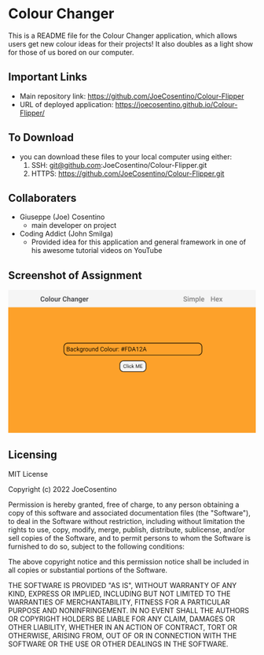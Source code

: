 # Colour Changer

This is a README file for the Colour Changer application, which allows users get new colour ideas for their projects! It also doubles as a light show for those of us bored on our computer.

## Important Links

* Main repository link: https://github.com/JoeCosentino/Colour-Flipper
* URL of deployed application: https://joecosentino.github.io/Colour-Flipper/

## To Download

* you can download these files to your local computer using either:
    1. SSH: git@github.com:JoeCosentino/Colour-Flipper.git
    2. HTTPS: https://github.com/JoeCosentino/Colour-Flipper.git

## Collaboraters

* Giuseppe (Joe) Cosentino
    - main developer on project
* Coding Addict (John Smilga)
    - Provided idea for this application and general framework in one of his awesome tutorial videos on YouTube

## Screenshot of Assignment

![image](./assets/images/colour-flipper-SS.PNG)

## Licensing

MIT License

Copyright (c) 2022 JoeCosentino

Permission is hereby granted, free of charge, to any person obtaining a copy
of this software and associated documentation files (the "Software"), to deal
in the Software without restriction, including without limitation the rights
to use, copy, modify, merge, publish, distribute, sublicense, and/or sell
copies of the Software, and to permit persons to whom the Software is
furnished to do so, subject to the following conditions:

The above copyright notice and this permission notice shall be included in all
copies or substantial portions of the Software.

THE SOFTWARE IS PROVIDED "AS IS", WITHOUT WARRANTY OF ANY KIND, EXPRESS OR
IMPLIED, INCLUDING BUT NOT LIMITED TO THE WARRANTIES OF MERCHANTABILITY,
FITNESS FOR A PARTICULAR PURPOSE AND NONINFRINGEMENT. IN NO EVENT SHALL THE
AUTHORS OR COPYRIGHT HOLDERS BE LIABLE FOR ANY CLAIM, DAMAGES OR OTHER
LIABILITY, WHETHER IN AN ACTION OF CONTRACT, TORT OR OTHERWISE, ARISING FROM,
OUT OF OR IN CONNECTION WITH THE SOFTWARE OR THE USE OR OTHER DEALINGS IN THE
SOFTWARE.